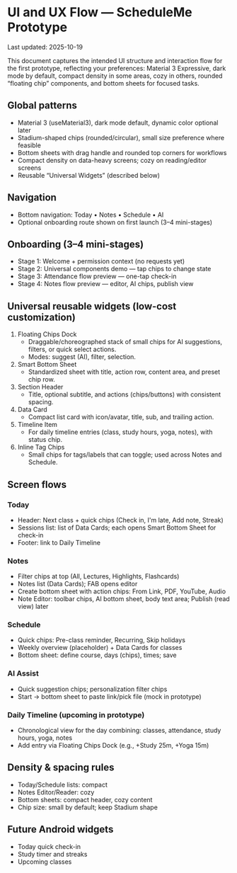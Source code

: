 # UI and UX Flow — ScheduleMe Prototype

Last updated: 2025-10-19

This document captures the intended UI structure and interaction flow for the first prototype, reflecting your preferences: Material 3 Expressive, dark mode by default, compact density in some areas, cozy in others, rounded “floating chip” components, and bottom sheets for focused tasks.

## Global patterns
- Material 3 (useMaterial3), dark mode default, dynamic color optional later
- Stadium-shaped chips (rounded/circular), small size preference where feasible
- Bottom sheets with drag handle and rounded top corners for workflows
- Compact density on data-heavy screens; cozy on reading/editor screens
- Reusable “Universal Widgets” (described below)

## Navigation
- Bottom navigation: Today • Notes • Schedule • AI
- Optional onboarding route shown on first launch (3–4 mini-stages)

## Onboarding (3–4 mini-stages)
- Stage 1: Welcome + permission context (no requests yet)
- Stage 2: Universal components demo — tap chips to change state
- Stage 3: Attendance flow preview — one-tap check-in
- Stage 4: Notes flow preview — editor, AI chips, publish view

## Universal reusable widgets (low-cost customization)
1) Floating Chips Dock
   - Draggable/choreographed stack of small chips for AI suggestions, filters, or quick select actions.
   - Modes: suggest (AI), filter, selection.
2) Smart Bottom Sheet
   - Standardized sheet with title, action row, content area, and preset chip row.
3) Section Header
   - Title, optional subtitle, and actions (chips/buttons) with consistent spacing.
4) Data Card
   - Compact list card with icon/avatar, title, sub, and trailing action.
5) Timeline Item
   - For daily timeline entries (class, study hours, yoga, notes), with status chip.
6) Inline Tag Chips
   - Small chips for tags/labels that can toggle; used across Notes and Schedule.

## Screen flows

### Today
- Header: Next class + quick chips (Check in, I\'m late, Add note, Streak)
- Sessions list: list of Data Cards; each opens Smart Bottom Sheet for check-in
- Footer: link to Daily Timeline

### Notes
- Filter chips at top (All, Lectures, Highlights, Flashcards)
- Notes list (Data Cards); FAB opens editor
- Create bottom sheet with action chips: From Link, PDF, YouTube, Audio
- Note Editor: toolbar chips, AI bottom sheet, body text area; Publish (read view) later

### Schedule
- Quick chips: Pre-class reminder, Recurring, Skip holidays
- Weekly overview (placeholder) + Data Cards for classes
- Bottom sheet: define course, days (chips), times; save

### AI Assist
- Quick suggestion chips; personalization filter chips
- Start -> bottom sheet to paste link/pick file (mock in prototype)

### Daily Timeline (upcoming in prototype)
- Chronological view for the day combining: classes, attendance, study hours, yoga, notes
- Add entry via Floating Chips Dock (e.g., +Study 25m, +Yoga 15m)

## Density & spacing rules
- Today/Schedule lists: compact
- Notes Editor/Reader: cozy
- Bottom sheets: compact header, cozy content
- Chip size: small by default; keep Stadium shape

## Future Android widgets
- Today quick check-in
- Study timer and streaks
- Upcoming classes

